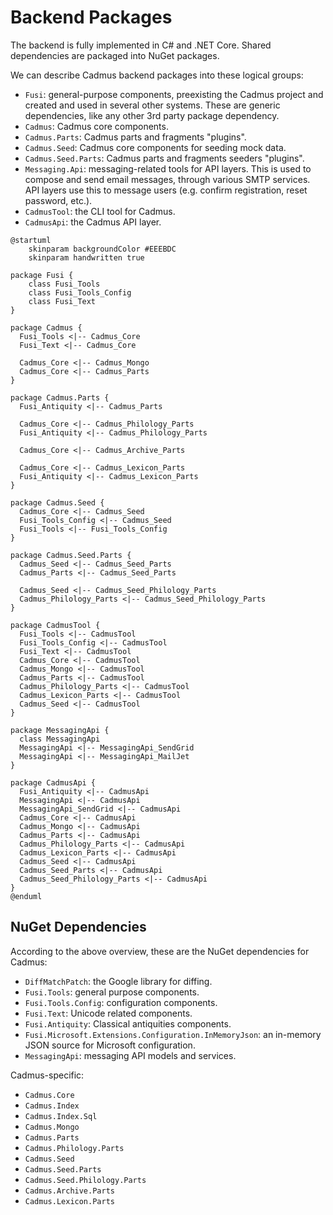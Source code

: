 # Backend Packages

The backend is fully implemented in C# and .NET Core. Shared dependencies are packaged into NuGet packages.

We can describe Cadmus backend packages into these logical groups:

- `Fusi`: general-purpose components, preexisting the Cadmus project and created and used in several other systems. These are generic dependencies, like any other 3rd party package dependency.
- `Cadmus`: Cadmus core components.
- `Cadmus.Parts`: Cadmus parts and fragments "plugins".
- `Cadmus.Seed`: Cadmus core components for seeding mock data.
- `Cadmus.Seed.Parts`: Cadmus parts and fragments seeders "plugins".
- `Messaging.Api`: messaging-related tools for API layers. This is used to compose and send email messages, through various SMTP services. API layers use this to message users (e.g. confirm registration, reset password, etc.).
- `CadmusTool`: the CLI tool for Cadmus.
- `CadmusApi`: the Cadmus API layer.

```plantuml
@startuml
    skinparam backgroundColor #EEEBDC
    skinparam handwritten true

package Fusi {
    class Fusi_Tools
    class Fusi_Tools_Config
    class Fusi_Text
}

package Cadmus {
  Fusi_Tools <|-- Cadmus_Core
  Fusi_Text <|-- Cadmus_Core

  Cadmus_Core <|-- Cadmus_Mongo
  Cadmus_Core <|-- Cadmus_Parts
}

package Cadmus.Parts {
  Fusi_Antiquity <|-- Cadmus_Parts

  Cadmus_Core <|-- Cadmus_Philology_Parts
  Fusi_Antiquity <|-- Cadmus_Philology_Parts

  Cadmus_Core <|-- Cadmus_Archive_Parts

  Cadmus_Core <|-- Cadmus_Lexicon_Parts
  Fusi_Antiquity <|-- Cadmus_Lexicon_Parts
}

package Cadmus.Seed {
  Cadmus_Core <|-- Cadmus_Seed
  Fusi_Tools_Config <|-- Cadmus_Seed
  Fusi_Tools <|-- Fusi_Tools_Config
}

package Cadmus.Seed.Parts {
  Cadmus_Seed <|-- Cadmus_Seed_Parts
  Cadmus_Parts <|-- Cadmus_Seed_Parts

  Cadmus_Seed <|-- Cadmus_Seed_Philology_Parts
  Cadmus_Philology_Parts <|-- Cadmus_Seed_Philology_Parts
}

package CadmusTool {
  Fusi_Tools <|-- CadmusTool
  Fusi_Tools_Config <|-- CadmusTool
  Fusi_Text <|-- CadmusTool
  Cadmus_Core <|-- CadmusTool
  Cadmus_Mongo <|-- CadmusTool
  Cadmus_Parts <|-- CadmusTool
  Cadmus_Philology_Parts <|-- CadmusTool
  Cadmus_Lexicon_Parts <|-- CadmusTool
  Cadmus_Seed <|-- CadmusTool
}

package MessagingApi {
  class MessagingApi
  MessagingApi <|-- MessagingApi_SendGrid
  MessagingApi <|-- MessagingApi_MailJet
}

package CadmusApi {
  Fusi_Antiquity <|-- CadmusApi
  MessagingApi <|-- CadmusApi
  MessagingApi_SendGrid <|-- CadmusApi
  Cadmus_Core <|-- CadmusApi
  Cadmus_Mongo <|-- CadmusApi
  Cadmus_Parts <|-- CadmusApi
  Cadmus_Philology_Parts <|-- CadmusApi
  Cadmus_Lexicon_Parts <|-- CadmusApi
  Cadmus_Seed <|-- CadmusApi
  Cadmus_Seed_Parts <|-- CadmusApi
  Cadmus_Seed_Philology_Parts <|-- CadmusApi
}
@enduml
```

## NuGet Dependencies

According to the above overview, these are the NuGet dependencies for Cadmus:

- `DiffMatchPatch`: the Google library for diffing.
- `Fusi.Tools`: general purpose components.
- `Fusi.Tools.Config`: configuration components.
- `Fusi.Text`: Unicode related components.
- `Fusi.Antiquity`: Classical antiquities components.
- `Fusi.Microsoft.Extensions.Configuration.InMemoryJson`: an in-memory JSON source for Microsoft configuration.
- `MessagingApi`: messaging API models and services.

Cadmus-specific:

- `Cadmus.Core`
- `Cadmus.Index`
- `Cadmus.Index.Sql`
- `Cadmus.Mongo`
- `Cadmus.Parts`
- `Cadmus.Philology.Parts`
- `Cadmus.Seed`
- `Cadmus.Seed.Parts`
- `Cadmus.Seed.Philology.Parts`
- `Cadmus.Archive.Parts`
- `Cadmus.Lexicon.Parts`
